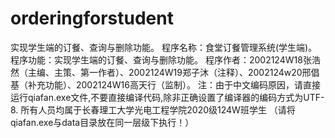# orderingforstudent
实现学生端的订餐、查询与删除功能。
程序名称：食堂订餐管理系统(学生端)。
程序功能：实现学生端的订餐、查询与删除功能。
程序作者：2002124W18张浩然（主编、主策、第一作者）、2002124W19郑子沐（注释）、2002124w20邢倡基（补充功能）、2002124W16高天行（监制）。 
注：由于中文编码原因，请直接运行qiafan.exe文件,不要直接编译代码,除非正确设置了编译器的编码方式为UTF-8.
所有人员均属于长春理工大学光电工程学院2020级124W班学生
（请将qiafan.exe与data目录放在同一层级下执行！）
